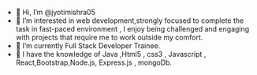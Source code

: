 - 👋 Hi, I’m @jyotimishra05
- 👀 I’m interested in web development,strongly focused to complete the task in fast-paced environment , I enjoy being challenged and engaging with projects that require me to work outside my comfort.
- 🌱 I’m currently Full Stack Developer Trainee.
- 💞️ I have the knowledge of Java ,Html5 , css3 , Javascript , React,Bootstrap,Node.js, Express.js , mongoDb.

<!-- - Tech stack 	https://camo.githubusercontent.com/8e4a668bb3e69b0…76f3d7265616374266c6f676f436f6c6f723d363144424642 -->
<!---
jyotimishra05/jyotimishra05 is a ✨ special ✨ repository because its `README.md` (this file) appears on your GitHub profile.
You can click the Preview link to take a look at your changes.
--->

<!-- [![Anurag's GitHub stats](https://github-readme-stats.vercel.app/api?username=jyotimishra05)](https://github.com/anuraghazra/github-readme-stats) -->
